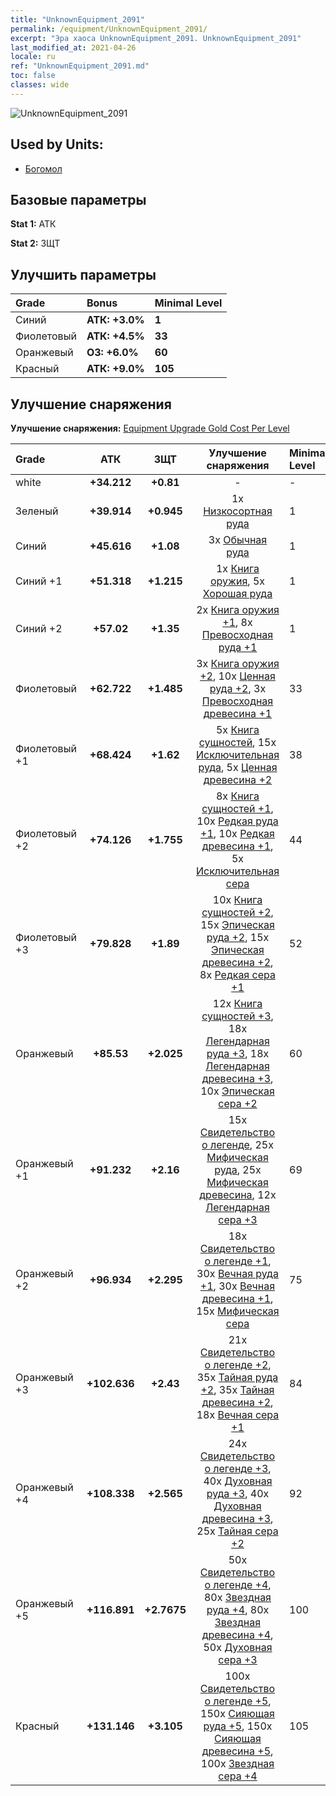 ```yaml
---
title: "UnknownEquipment_2091"
permalink: /equipment/UnknownEquipment_2091/
excerpt: "Эра хаоса UnknownEquipment_2091. UnknownEquipment_2091"
last_modified_at: 2021-04-26
locale: ru
ref: "UnknownEquipment_2091.md"
toc: false
classes: wide
---
```


  ![UnknownEquipment_2091](/images/e/e_2091.png)

## Used by Units:

* [Богомол](/ru/units/Mantis/) 


## Базовые параметры
 **Stat 1:** АТК

 **Stat 2:** ЗЩТ

## Улучшить параметры

  |     Grade    |   Bonus | Minimal Level | 
  |:-------------|:--------|:--------------| 
  | Синий | **АТК: +3.0%** | **1** | 
  | Фиолетовый | **АТК: +4.5%** | **33** | 
  | Оранжевый | **ОЗ: +6.0%** | **60** | 
  | Красный | **АТК: +9.0%** | **105** | 


## Улучшение снаряжения
 **Улучшение снаряжения:** [Equipment Upgrade Gold Cost Per Level](/equipment/EquipmentUpgradeCostPerLevel/) 

  |          Grade      | АТК | ЗЩТ | Улучшение снаряжения | Minimal Level |
  |:--------------------|:---------:|:---------:|:----------------:|:--------------|
  | white | **+34.212** | **+0.81** | - | - |
  | Зеленый | **+39.914** | **+0.945** | 1x [Низкосортная руда](/ItemsRU/mat_1/) | 1 |
  | Синий | **+45.616** | **+1.08** | 3x [Обычная руда](/ItemsRU/mat_6/) | 1 |
  | Синий +1 | **+51.318** | **+1.215** | 1x [Книга оружия](/ItemsRU/mat_18/), 5x [Хорошая руда](/ItemsRU/mat_12/) | 1 |
  | Синий +2 | **+57.02** | **+1.35** | 2x [Книга оружия +1](/ItemsRU/mat_25/), 8x [Превосходная руда +1](/ItemsRU/mat_19/) | 1 |
  | Фиолетовый | **+62.722** | **+1.485** | 3x [Книга оружия +2](/ItemsRU/mat_32/), 10x [Ценная руда +2](/ItemsRU/mat_26/), 3x [Превосходная древесина +1](/ItemsRU/mat_20/) | 33 |
  | Фиолетовый +1 | **+68.424** | **+1.62** | 5x [Книга сущностей](/ItemsRU/mat_39/), 15x [Исключительная руда](/ItemsRU/mat_33/), 5x [Ценная древесина +2](/ItemsRU/mat_27/) | 38 |
  | Фиолетовый +2 | **+74.126** | **+1.755** | 8x [Книга сущностей +1](/ItemsRU/mat_46/), 10x [Редкая руда +1](/ItemsRU/mat_40/), 10x [Редкая древесина +1](/ItemsRU/mat_41/), 5x [Исключительная сера](/ItemsRU/mat_36/) | 44 |
  | Фиолетовый +3 | **+79.828** | **+1.89** | 10x [Книга сущностей +2](/ItemsRU/mat_53/), 15x [Эпическая руда +2](/ItemsRU/mat_47/), 15x [Эпическая древесина +2](/ItemsRU/mat_48/), 8x [Редкая сера +1](/ItemsRU/mat_43/) | 52 |
  | Оранжевый | **+85.53** | **+2.025** | 12x [Книга сущностей +3](/ItemsRU/mat_60/), 18x [Легендарная руда +3](/ItemsRU/mat_54/), 18x [Легендарная древесина +3](/ItemsRU/mat_55/), 10x [Эпическая сера +2](/ItemsRU/mat_50/) | 60 |
  | Оранжевый +1 | **+91.232** | **+2.16** | 15x [Свидетельство о легенде](/ItemsRU/mat_67/), 25x [Мифическая руда](/ItemsRU/mat_61/), 25x [Мифическая древесина](/ItemsRU/mat_62/), 12x [Легендарная сера +3](/ItemsRU/mat_57/) | 69 |
  | Оранжевый +2 | **+96.934** | **+2.295** | 18x [Свидетельство о легенде +1](/ItemsRU/mat_74/), 30x [Вечная руда +1](/ItemsRU/mat_68/), 30x [Вечная древесина +1](/ItemsRU/mat_69/), 15x [Мифическая сера](/ItemsRU/mat_64/) | 75 |
  | Оранжевый +3 | **+102.636** | **+2.43** | 21x [Свидетельство о легенде +2](/ItemsRU/mat_81/), 35x [Тайная руда +2](/ItemsRU/mat_75/), 35x [Тайная древесина +2](/ItemsRU/mat_76/), 18x [Вечная сера +1](/ItemsRU/mat_71/) | 84 |
  | Оранжевый +4 | **+108.338** | **+2.565** | 24x [Свидетельство о легенде +3](/ItemsRU/mat_88/), 40x [Духовная руда +3](/ItemsRU/mat_82/), 40x [Духовная древесина +3](/ItemsRU/mat_83/), 25x [Тайная сера +2](/ItemsRU/mat_78/) | 92 |
  | Оранжевый +5 | **+116.891** | **+2.7675** | 50x [Свидетельство о легенде +4](/ItemsRU/mat_95/), 80x [Звездная руда +4](/ItemsRU/mat_89/), 80x [Звездная древесина +4](/ItemsRU/mat_90/), 50x [Духовная сера +3](/ItemsRU/mat_85/) | 100 |
  | Красный | **+131.146** | **+3.105** | 100x [Свидетельство о легенде +5](/ItemsRU/mat_102/), 150x [Сияющая руда +5](/ItemsRU/mat_96/), 150x [Сияющая древесина +5](/ItemsRU/mat_97/), 100x [Звездная сера +4](/ItemsRU/mat_92/) | 105 |

